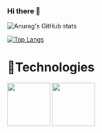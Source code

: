### Hi there 👋

<!--
**adarshjp/adarshjp** is a ✨ _special_ ✨ repository because its `README.md` (this file) appears on your GitHub profile.

Here are some ideas to get you started:

- 🔭 I’m currently working on ...
- 🌱 I’m currently learning ...
- 👯 I’m looking to collaborate on ...
- 🤔 I’m looking for help with ...
- 💬 Ask me about ...
- 📫 How to reach me: ...
- 😄 Pronouns: ...
- ⚡ Fun fact: ...
-->
![Anurag's GitHub stats](https://github-readme-stats.vercel.app/api?username=adarshjp&count_private=true&show_icons=true&theme=dark&&hide=stars,issues,contribs)

[![Top Langs](https://github-readme-stats.vercel.app/api/top-langs/?username=adarshjp&layout=compact&theme=dark)](https://github.com/anuraghazra/github-readme-stats)

# 🔨Technologies 
<div style="display:inline;">
  <img src="https://raw.githubusercontent.com/get-icon/geticon/fc0f660daee147afb4a56c64e12bde6486b73e39/icons/nodejs.svg" width="100px" height="100px" >
  <img src="https://raw.githubusercontent.com/get-icon/geticon/fc0f660daee147afb4a56c64e12bde6486b73e39/icons/mongodb-icon.svg" width="100px" height="100px" >

</div>

